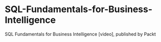 


# SQL-Fundamentals-for-Business-Intelligence
SQL Fundamentals for Business Intelligence [video], published by Packt

